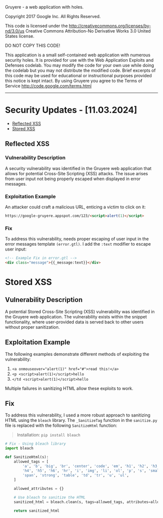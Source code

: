 Gruyere - a web application with holes.

Copyright 2017 Google Inc. All Rights Reserved.

This code is licensed under the http://creativecommons.org/licenses/by-nd/3.0/us
Creative Commons Attribution-No Derivative Works 3.0 United States license.

DO NOT COPY THIS CODE!

This application is a small self-contained web application with numerous
security holes. It is provided for use with the Web Application Exploits and
Defenses codelab. You may modify the code for your own use while doing the
codelab but you may not distribute the modified code. Brief excerpts of this
code may be used for educational or instructional purposes provided this
notice is kept intact. By using Gruyere you agree to the Terms of Service
http://code.google.com/terms.html

---

# Security Updates - [11.03.2024]

- [Reflected XSS](#reflected-xss)
- [Stored XSS](#stored-xss)

## Reflected XSS

### Vulnerability Description

A security vulnerability was identified in the Gruyere web application that allows for potential Cross-Site Scripting (XSS) attacks. The issue arises from user input not being properly escaped when displayed in error messages.

### Exploitation Example

An attacker could craft a malicious URL, enticing a victim to click on it:

```html
https://google-gruyere.appspot.com/123/<script>alert(1)</script>
```

### Fix

To address this vulnerability, needs proper escaping of user input in the error messages template `(error.gtl)`. I add the `:text` modifier to escape user input:

```html
<!-- Example Fix in error.gtl -->
<div class="message">{{_message:text}}</div>
```

# Stored XSS

## Vulnerability Description

A potential Stored Cross-Site Scripting (XSS) vulnerability was identified in the Gruyere web application. The vulnerability exists within the snippet functionality, where user-provided data is served back to other users without proper sanitization.

## Exploitation Example

The following examples demonstrate different methods of exploiting the vulnerability:

1. `<a onmouseover="alert(1)" href="#">read this!</a>`
2. `<p <script>alert(1)</script>hello`
3. `</td <script>alert(1)</script>hello`

Multiple failures in sanitizing HTML allow these exploits to work.

## Fix

To address this vulnerability, I used a more robust approach to sanitizing HTML using the `bleach` library. The `_SanitizeTag` function in the `sanitize.py` file is replaced with the following `SanitizeHtml` function:

> Installation: `pip install bleach`

```python
# Fix - Using bleach library
import bleach

def SanitizeHtml(s):
    allowed_tags = [
        'a', 'b', 'big', 'br', 'center', 'code', 'em', 'h1', 'h2', 'h3',
        'h4', 'h5', 'h6', 'hr', 'i', 'img', 'li', 'ol', 'p', 's', 'small',
        'span', 'strong', 'table', 'td', 'tr', 'u', 'ul',
    ]
    
    allowed_attributes = {}

    # Use bleach to sanitize the HTML
    sanitized_html = bleach.clean(s, tags=allowed_tags, attributes=allowed_attributes)

    return sanitized_html
```